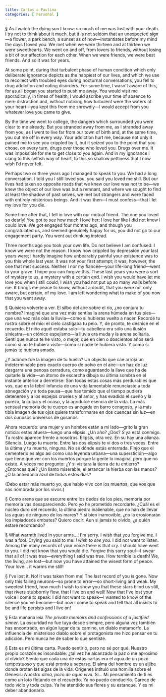 ```yaml
---
title: Cartas a Paulina
categories: [ Personal ]
---
```

§ As I watch the dying sun I know: so much of me was lost with your death. I try
not to think about it much, but it is not seldom that an unexpected sign—a
flower, a park bench, a sunset as of now—instantiates before my mind the days I
loved you. We met when we were thirteen and at thirteen we were sweethearts. We
went on and off, from lovers to friends, without losing a bit of our affection
for each other. When we were friends, we were best friends. And so it was for
years.

At some point, during that turbulent phase of human condition which only
deliberate ignorance depicts as the happiest of our lives, and which we use to
recollect with troubled eyes during nocturnal conversations, you fell to drug
addiction and eating disorders. For some time, I wasn't aware of this, for as
all began you started to push me away. You would visit me sporadically, in times
of health; I would ascribe your time of absence to mere distraction and, without
noticing how turbulent were the waters of your heart—you kept this from me
shrewdly—I would accept from you whatever love you came to give.

By the time we went to college, the dangers which surrounded you were clear to
me already. But you stranded away from me, as I stranded away from you, as I
went to live far from our town of birth and, at the same time, you cut me off in
every way. Your addiction hurt me, because not only it pained me to see you
crippled by it, but it seized you to the point that you chose, on every turn,
drugs over those who loved you. Drugs over me. It was impossible for me to get
close to you again. And in my ignorance I clang to this selfish way of heart, to
this so shallow pettiness that I now wish I'd never felt.

Perhaps two or three years ago I managed to speak to you. We had a long
conversation. I told you I still loved you, you said you loved me still. But our
lives had taken so opposite roads that we knew our love was not to be—we knew
the object of our love was but a remnant, and where we sought to find at least
the shadow of past selves, we met but strangers and were faced with entirely
misterious beings. And it was then—I must confess—that I let my love for you
die.

Some time after that, I fell in love with our mutual friend. The one you loved
so dearly! You got to see how much I love her: I love her like I did not know I
could love. We got engaged four months ago, and though you congratulated us, and
seemed genuinely happy for us, you did not go to our engagement party. You went
out drinking instead.

Three months ago you took your own life. Do not believe I am confused: I know we
were not the reason. I know how crippled by depression your last years were; I
hardly imagine how unbearably painful your existence was to you this whole last
year. It was not your first attempt; it was, however, the one that met success.
Neither I nor my fiancée—your life-long friend—went to your grave. I hope you
can forgive this. These last years you were a sort of mystery to us, a mystery
with a certain end. I wish you would have let me love you when I still could; I
wish you had not put up so many walls before me. It brings me peace to know,
without a doubt, that you were not only aware, but certain, of my love. I am
left wondering what to make of you now that you went away.

§ Quisiera volverte a ver. El silbo del aire sobre el río, ¿no conjura tu
nombre? Imaginé que una vez más sentías la arena húmeda en tus pies—que una vez
más oías la lluvia—como si hubieras vuelto a nacer. Recordé tu rostro sobre el
mío: el cielo castigaba tu pelo. Y, de pronto, te deshice en el recuerdo. El
niño aquél estaba solo—tu cabellera era sólo una ilusión siniestra—un ctónico
espejismo—la lluvia era muda y la arena solitaria. Sentí que nunca te he visto,
o mejor, que en cien o doscientos años será como si no te hubiera visto—como si
nadie te hubiera visto. Y como si jamás te hubiera amado.

¿Y adónde fue la imagen de tu huella? Un objecto que cae arroja un
indeterminable pero exacto cuerpo de polvo en el aire—un haz de luz desgarra una
penosa cerradura, como aguardando la llave que ha de quitarle la vida—un átomo
de escarcha dibuja su última sombra en el instante anterior a derretirse: Son
todas estas cosas más perdurables que vos, que en la febril infancia de una vida
lamentable renunciaste a toda abnegación y a toda pausa—que has temido que el
tiempo pudiera detenerse y a los espejos crueles y al amor, y has evadido el
sueño y la pureza, la culpa y el ocaso, y la agridulce esencia de la vida. La
más sensual memoria de tu cuerpo es anegada en barro cenagoso, y la más tibia
imagen de tus ojos quiere transformarse en dos cuencas sin luz—en dos curiosos
universos de gusanos.

Ahora recuerdo: una mujer y un hombre están a mi lado—grito la gran noticia:
estás afuera—luego una elipsis. ¿Un año? ¿Dos? $S$ ya está conmigo. Tu rostro
aparece frente a nosotros. Elipsis, otra vez. En su hay una alianza. Silencio.
Luego tu muerte. Entre las dos elipsis te vi dos o tres veces. Entre la última y
tu muerte, ninguna. No sé dónde estás enterrada. Finjo que el cementerio es algo
así como una leyenda urbana—una superstición—algo que tiene que ver con los
muertos porque la gente lo imagina, pero que no existe. A veces me pregunto: ¿Y
si visitara la tierra de tu entierro? ¿Entonces qué? ¿Un llanto miserable, el
arrancar la hierba con las manos? ¿O la anhedonia azul de todos estos días?

(Debo estar más muerto yo, que hablo vivo con los muertos, que vos que sos
nombrada por los vivos.)

§ Como arena que se escurre entre los dedos de los pies, memoria por memoria vas
desapareciendo. Pero yo he prometido recordarte. ¿Cuál es el núcleo duro del
recuerdo, la última piedra inalienable, que no han de llevar las aguas de
ninguno de los mares? Y si bien inamovible, ¿no la erosionarán los impiadosos
embates? Quiero decir: Aun si jamás te olvido, ¿a quién estaré recordando?

§ What warmth lived in your arms...! I'm sorry. I wish that you forgive me. I
was a fool. Crying you said to me: *I wish to see you*. I did not want to
listen. Among the many records of your voice there is that cry. I should have
went to you. I did not know that you would die. Forgive this sorry soul—I swear
that all of it was true—everything I said was true. How terrible is death! We,
the living, are lost—but now you have attained the wisest form of peace. Your
love... it warms me still! 

§ I've lost it. No! It was taken from me! The last record of you is gone. Now
only this failing neurons—so prone to error—so short-living and weak. My
sweetest friend, how much I wish to show you that these stars blind us still,
that rivers stubbornly flow, that I live on and well! Now that I've lost your
voice I come to speak: I did not want to speak—I wanted to know of the silence
you've become—but now I come to speak and tell that all insists to be and life
persists and I live on!

§ Esta mañana leía *The private memoirs and confessions of a justified sinner*.
La oscuridad no fue tuya desde siempre, pero alguna vez también has encontrado,
en algún lugar de tu camino, un diablo metamorfo. La influencia del misterioso
diablo sobre el protagonista me hizo pensar en tu adicción. Pero nunca he de
saber lo que sentiste. 

§ Esta es mi última carta. Puedo sentirlo, pero no sé por qué. Nuestro propio
corazón es insondable: ¿tal vez he alcanzado la paz o me aproximo al olvido?
Siento que cada una de estas cartas era el agua de un pozo tempestuoso y que
está pronto a secarse. El alma del hombre es un aljibe donde brotan las algas de
la vida. Orígenes intituló una homilía sobre el Génesis: *Nuestra alma, pozo de
agua viva.* Sí... Mi pensamiento de ti es como un loto flotando en el recuerdo.
Ya no puedo conducirlo. Carece de todo vicio y toda culpa. Ya he atendido sus
flores y su estanque. Y es mi deber abandonarlo.
